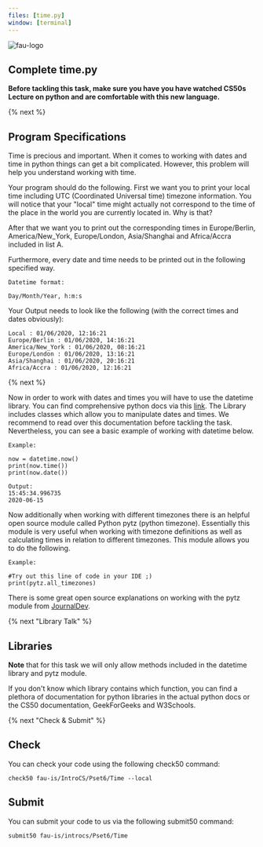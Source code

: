 ```yaml
---
files: [time.py]
window: [terminal]
---
```

![fau-logo](https://introcs.is.rw.fau.de/img/logos/ReWi_logo.png)

## Complete time.py

**Before tackling this task, make sure you have you have watched CS50s Lecture on python
and are comfortable with this new language.**

{% next %}

## Program Specifications

Time is precious and important. When it comes to working with dates and time in python things can get 
a bit complicated. However, this problem will help you understand working with time.

Your program should do the following. First we want you to print your local time including UTC 
(Coordinated Universal time) timezone information. You will notice that your "local" time might actually not correspond
to the time of the place in the world you are currently located in. Why is that?

After that we want you to print out the corresponding times in Europe/Berlin, 
America/New_York, Europe/London, Asia/Shanghai and Africa/Accra included in
list A.

Furthermore, every date and time needs to be printed out in the following specified way.
~~~
Datetime format:

Day/Month/Year, h:m:s
~~~

Your Output needs to look like the following (with the correct times and dates obviously):
~~~
Local : 01/06/2020, 12:16:21
Europe/Berlin : 01/06/2020, 14:16:21
America/New_York : 01/06/2020, 08:16:21
Europe/London : 01/06/2020, 13:16:21
Asia/Shanghai : 01/06/2020, 20:16:21
Africa/Accra : 01/06/2020, 12:16:21
~~~

{% next %}

Now in order to work with dates and times you will have to use the datetime library. You can find
comprehensive python docs via this [link](https://docs.python.org/3/library/datetime.html). The Library 
includes classes which allow you to manipulate dates and times. We recommend to read over this documentation
before tackling the task. Nevertheless, you can see a basic example of working with datetime below.
~~~
Example:

now = datetime.now()
print(now.time())
print(now.date())

Output:
15:45:34.996735
2020-06-15
~~~

Now additionally when working with different timezones there is an helpful open source module called
Python pytz (python timezone). Essentially this module is very useful when working with timezone definitions as
well as calculating times in relation to different timezones. This module allows you to do the following.

~~~
Example:

#Try out this line of code in your IDE ;)
print(pytz.all_timezones)
~~~

There is some great open source explanations on working with the pytz module from [JournalDev](https://www.journaldev.com/23370/python-pytz).

{% next "Library Talk" %}

## Libraries

**Note** that for this task we will only allow methods included in the datetime library and pytz module.

If you don't know which library contains which function, you can find a plethora of documentation for python libraries 
in the actual python docs or the CS50 documentation, GeekForGeeks and W3Schools.

{% next "Check & Submit" %}

## Check 

You can check your code using the following check50 command:

~~~
check50 fau-is/IntroCS/Pset6/Time --local
~~~

## Submit

You can submit your code to us via the following submit50 command:

~~~
submit50 fau-is/introcs/Pset6/Time
~~~

